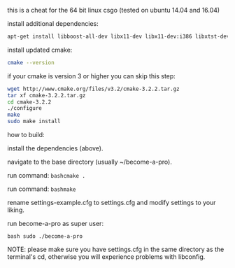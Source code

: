 this is a cheat for the 64 bit linux csgo (tested on ubuntu 14.04 and 16.04)


install additional dependencies:
```bash
apt-get install libboost-all-dev libx11-dev libx11-dev:i386 libxtst-dev libconfig++-dev build-essential cmake
```
install updated cmake:
```bash
cmake --version 
```
if your cmake is version 3 or higher you can skip this step:


```bash
wget http://www.cmake.org/files/v3.2/cmake-3.2.2.tar.gz
tar xf cmake-3.2.2.tar.gz
cd cmake-3.2.2
./configure
make
sudo make install
```

how to build:

install the dependencies (above).

navigate to the base directory (usually ~/become-a-pro).

run command:
```bashcmake .```

run command: 
```bashmake```

rename settings-example.cfg to settings.cfg and modify settings to your liking.

run become-a-pro as super user:

```bash sudo ./become-a-pro```


NOTE:
please make sure you have settings.cfg in the same directory as the terminal's cd, otherwise you will experience problems with libconfig.
